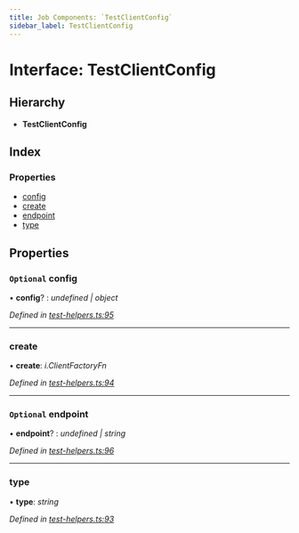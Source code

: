```yaml
---
title: Job Components: `TestClientConfig`
sidebar_label: TestClientConfig
---
```


# Interface: TestClientConfig

## Hierarchy

* **TestClientConfig**

## Index

### Properties

* [config](testclientconfig.md#optional-config)
* [create](testclientconfig.md#create)
* [endpoint](testclientconfig.md#optional-endpoint)
* [type](testclientconfig.md#type)

## Properties

### `Optional` config

• **config**? : *undefined | object*

*Defined in [test-helpers.ts:95](https://github.com/terascope/teraslice/blob/0ae31df4/packages/job-components/src/test-helpers.ts#L95)*

___

###  create

• **create**: *i.ClientFactoryFn*

*Defined in [test-helpers.ts:94](https://github.com/terascope/teraslice/blob/0ae31df4/packages/job-components/src/test-helpers.ts#L94)*

___

### `Optional` endpoint

• **endpoint**? : *undefined | string*

*Defined in [test-helpers.ts:96](https://github.com/terascope/teraslice/blob/0ae31df4/packages/job-components/src/test-helpers.ts#L96)*

___

###  type

• **type**: *string*

*Defined in [test-helpers.ts:93](https://github.com/terascope/teraslice/blob/0ae31df4/packages/job-components/src/test-helpers.ts#L93)*
